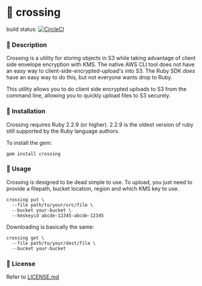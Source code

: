 # :children_crossing: crossing

build status: [![CircleCI](https://circleci.com/gh/stelligent/crossing.svg?style=svg)](https://circleci.com/gh/stelligent/crossing)

### :children_crossing: Description
Crossing is a utility for storing objects in S3 while taking advantage of client side envelope encryption with KMS.  The native AWS CLI tool does not have an easy way to client-side-encrypted-upload's into S3.  The Ruby SDK _does_ have an easy way to do this, but not everyone wants drop to Ruby.  

This utility allows you to do client side encrypted uploads to S3 from the command line, allowing you to quickly upload files to S3 securely. 

### :children_crossing: Installation

Crossing requires Ruby 2.2.9 (or higher). 2.2.9 is the oldest version of ruby still supported by the Ruby language authors.

To install the gem:

    gem install crossing

### :children_crossing: Usage
Crossing is designed to be dead simple to use. To upload, you just need to provide a filepath, bucket location, region and which KMS key to use.

    crossing put \
      --file path/to/your/src/file \
      --bucket your-bucket \
      --kmskeyid abcde-12345-abcde-12345

Downloading is basically the same:

    crossing get \
      --file path/to/your/dest/file \
      --bucket your-bucket

### :children_crossing: License

Refer to [LICENSE.md](LICENSE.md)
